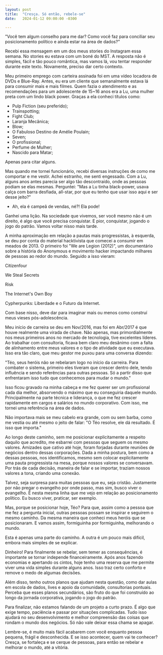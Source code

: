 ```yaml
---
layout: post
title:  "Cresça. Só então, rebele-se"
date:   2024-01-12 09:00:00 -0300

---
```

"Você tem algum conselho para me dar? Como você faz para conciliar seu posicionamento político e ainda estar na área de dados?"

Recebi essa mensagem em um dos meus stories do Instagram essa semana. No stories eu estava com um boné do MST. A resposta não é simples, fácil e tão pouco romântica, mas vamos lá, vou tentar responder durante este texto. Novamente, preciso dar certo contexto.

Meu primeiro emprego com carteira assinada foi em uma vídeo locadora de DVDs e Blue-Ray. Antes, eu era um cliente que semanalmente estava lá para consumir mais e mais filmes. Quem fazia o atendimento e as recomendações para um adolescente de 15~16 anos era a Lu, uma mulher preta com um lindo black power. Graças a ela conheci títulos como:

- Pulp Fiction (seu preferido);
- Trainspotting;
- Fight Club;
- Laranja Mecânica;
- Blow;
- O Fabuloso Destino de Amélie Poulain;
- Seven;
- O profissional;
- Perfume de Mulher;
- Nascido para Matar;

Apenas para citar alguns.

Mas quando me tornei funcionário, recebi diversas instruções de como me comportar e me vestir. Achei estranho, me senti engessado. Com a Lu, alguns anos antes parecia ser algo tão descontraído, onde as pessoas podiam se elas mesmas. Perguntei: "Mas a Lu tinha black-power, usava calça com barra desfiada, all-star, por que eu tenho que usar isso aqui e ser desse jeito?"

- Ah, ela é campeã de vendas, né?! Ela pode!

Ganhei uma lição. Na sociedade que vivemos, ser você mesmo não é um direito, é algo que você precisa conquistar. E pior, conquistar, jogando o jogo do patrão. Vamos voltar nisso mais tarde.

A minha aproximação em relação a pautas mais progressistas, à esquerda, se deu por conta do material hacktivista que comecei a consumir em meados de 2013. O primeiro foi "We are Legion (2012)", um documentário sobre a história do Anonymous e movimento hacker impactando milhares de pessoas ao redor do mundo. Seguido a isso vieram:

Citizenfour

We Steal Secrets

Risk

The Internet's Own Boy

Cypherpunks: Liberdade e o Futuro da Internet.

Com base nisso, deve dar para imaginar mais ou menos como construí meus vieses pós-adolescência.

Meu início de carreira se deu em Nov/2016, mas foi em Abr/2017 é que houve realmente uma virada de chave. Não apenas, mas primordialmente nos meus primeiros anos no mercado de tecnologia, tive excelentes líderes. Ao trabalhar com consultoria, ficava bem claro meu desânimo com a falta de alinhamento entre meus valores e o tipo de atividade que eu executava. Isso era tão claro, que meu gestor me puxou para uma conversa dizendo:

"Téo, seus heróis não se rebelaram logo no início da carreira. Para combater o sistema, primeiro eles tiveram que crescer dentro dele, tendo influência e sendo referências para outras pessoas. Só a partir disso que enfrentaram isso tudo que conhecemos para mudar o mundo."

Isso ficou gravado na minha cabeça e me fez querer ser um profissional cada dia melhor, absorvendo o máximo que eu conseguiria daquele mundo. Principalmente na parte técnica e liderança, o que me fez crescer rapidamente em cargos e salários no mundo corporativo. Com isso, me tornei uma referência na área de dados.

Não importava mais se meu cabelo era grande, com ou sem barba, como me vestia ou até mesmo o jeito de falar: "O Téo resolve, ele dá resultado. É isso que importa."

Ao longo deste caminho, sem me posicionar explicitamente a respeito daquilo que acredito, me esbarrei com pessoas que seguem os mesmo valores. Amizades que cativo até hoje, foram forjadas durante reuniões de negócios dentro dessas corporações. Dada a minha postura, bem como a dessas pessoas, nos identificamos, mesmo sem colocar explicitamente uma pauta progressista na mesa, porque nossos valores se conversavam. Por trás de cada decisão, maneira de falar e se importar, traziam nossos valores a tona, criando uma conexão.

Talvez, seja surpresa para muitas pessoas que eu, seja cristão. Justamente por não pregar o evangelho por onde passo, mas sim, busco viver o evangelho. É nesta mesma linha que me vejo em relação ao posicionamento político. Eu busco viver, praticar, ser exemplo.

Mas, porque se posicionar hoje, Téo? Para que, assim como a pessoa que me fez a pergunta inicial, outras pessoas possam se inspirar e seguirem o mesmo caminho. Da mesma maneira que conheci meus heróis que se posicionaram. E vamos assim, formiguinha por formiguinha, melhorando o mundo.

Esta é apenas uma parte do caminho. A outra é um pouco mais difícil, embora mais simples de se explicar.

Dinheiro! Para finalmente se rebelar, sem temer as consequências, é importante se tornar independe financeiramente. Após anos fazendo economias e apertando os cintos, hoje tenho uma reserva que me permite viver uma vida simples durante alguns anos. Isso traz certo conforto e remove o medo de algumas decisões.

Além disso, tenho outros planos que ajudam nesta questão, como dar aulas em escola de dados, lives e apoio da comunidade, consultorias pontuais. Perceba que esses planos secundários, são fruto do que foi construído ao longo da jornada corporativa, jogando o jogo do patrão.

Para finalizar, não estamos falando de um projeto a curto prazo. É algo que exige tempo, paciência e passar por situações complicadas. Tudo isso ajudará no seu desenvolvimento e melhor compreensão das coisas que rondam o mundo dos negócios. Só não vale deixar essa chama se apagar.

Lembre-se, é muito mais fácil acabarem com você enquanto pessoa pequena, frágil e desconhecida. E se isso acontecer, quem vai te conhecer? Cresça, se fortaleça e se cerque de pessoas, para então se rebelar e melhorar o mundo, até a vitória.